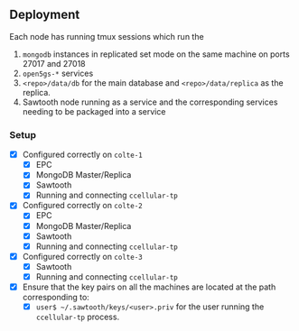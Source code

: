 ## Deployment

Each node has running tmux sessions which run the 

1. `mongodb` instances in replicated set mode on the same machine on ports 27017 and 27018
2. `open5gs-*` services
3. `<repo>/data/db` for the main database and `<repo>/data/replica` as the replica.
4. Sawtooth node running as a service and the corresponding services needing to be packaged into a service


### Setup

- [x] Configured correctly on `colte-1`
    - [x] EPC
    - [x] MongoDB Master/Replica
    - [x] Sawtooth
    - [x] Running and connecting `ccellular-tp`
- [x] Configured correctly on `colte-2`
    - [x] EPC
    - [x] MongoDB Master/Replica
    - [x] Sawtooth
    - [x] Running and connecting `ccellular-tp`
- [x] Configured correctly on `colte-3`
    - [x] Sawtooth
    - [x] Running and connecting `ccellular-tp`
    
- [x] Ensure that the key pairs on all the machines are located at the path corresponding to:
    - [x] `user$ ~/.sawtooth/keys/<user>.priv` for the user running the `ccellular-tp` process.
